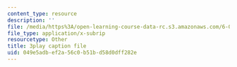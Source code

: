 ```yaml
---
content_type: resource
description: ''
file: /media/https%3A/open-learning-course-data-rc.s3.amazonaws.com/6-042j-mathematics-for-computer-science-spring-2015/049e5adbef2a56c0b51bd58d0dff282e_VWIDwHCGJDQ.vtt
file_type: application/x-subrip
resourcetype: Other
title: 3play caption file
uid: 049e5adb-ef2a-56c0-b51b-d58d0dff282e
---
```

